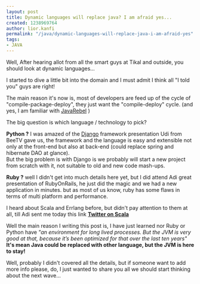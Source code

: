 ```yaml
---
layout: post
title: Dynamic languages will replace java? I am afraid yes...
created: 1238969764
author: lior.kanfi
permalink: "/java/dynamic-languages-will-replace-java-i-am-afraid-yes"
tags:
- JAVA
---
```

<p>Well, After hearing allot from all the smart guys at Tikal and outside, you should look at dynamic languages...</p>
<p>I started to dive a little bit into the domain and I must admit I think all &quot;I told you&quot; guys are right!</p>
<p>The main reason it's now is, most of developers are feed up of the cycle of &quot;compile-package-deploy&quot;, they just want the &quot;compile-deploy&quot; cycle. (and yes, I am familiar with <a href="/community/clientside/userlink/javarebel-brings-class-reloading-java">JavaRebel</a> )</p>
<p>The big question is which language / technology to pick?</p>
<p><strong>Python ?</strong> I was amazed of the <a href="http://www.djangoproject.com/">Django</a> framework presentation Udi from BeeTV gave us, the framework and the language is easy and extensible not only at the front-end but also at back-end (could replace spring and hibernate DAO at glance).<br />
But the big problem is with Django is we probably will start a new project from scratch with it, not suitable to old and new code mash-ups.</p>
<p><strong>Ruby ?</strong> well I didn't get into much details here yet, but I did attend Adi great presentation of RubyOnRails, he just did the magic and we had a new application in minutes. but as most of us know, ruby has some flaws in terms of multi platform and performance.</p>
<p>I heard about Scala and Errlang before, but didn't pay attention to them at all, till Adi sent me today this link <a href="http://www.artima.com/scalazine/articles/twitter_on_scala.html"><strong><span class="ts">Twitter on Scala</span></strong></a></p>
<p>Well the main reason I writing this post is, I have just learned nor Ruby or Python have <em>&quot;an environment for long lived processes. But the JVM is very good at that, because it&rsquo;s been optimized for that over the last ten years&quot;</em><br />
<strong>It's mean Java could be replaced with other language, but the JVM is here to stay!</strong></p>
<p>Well, probably I didn't covered all the details, but if someone want to add more info please, do, I just wanted to share you all we should start thinking about the next wave...</p>
<p>&nbsp;</p>
<p>&nbsp;</p>
<p>&nbsp;</p>
<p>&nbsp;</p>
<p>&nbsp;</p>
<p>&nbsp;</p>
<p>&nbsp;</p>
